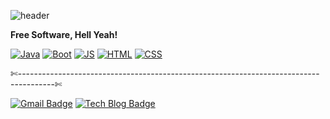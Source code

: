 ![header](https://capsule-render.vercel.app/api?type=Waving&color=auto&height=300&section=header&text=Yelee%20Park&fontSize=50)

**Free Software, Hell Yeah!**

[![Java](http://img.shields.io/badge/Java-red?style=flat-square&logo=Java&logoColor=white&link=https://YeleePark.github.io/)](https://YeleePark.github.io/) [![Boot](http://img.shields.io/badge/Spring%20Boot-red?style=flat-square&logo=Java&logoColor=white&link=https://YeleePark.github.io/)](https://YeleePark.github.io/)
[![JS](http://img.shields.io/badge/JavaScript-red?style=flat-square&logo=JavaScript&logoColor=white&link=https://YeleePark.github.io/)](https://YeleePark.github.io/) [![HTML](http://img.shields.io/badge/HTML5-red?style=flat-square&logo=HTML5&logoColor=white&link=https://YeleePark.github.io/)](https://YeleePark.github.io/) [![CSS](http://img.shields.io/badge/CSS3-red?style=flat-square&logo=CSS3&logoColor=white&link=https://YeleePark.github.io/)](https://YeleePark.github.io/) 





✄­­--­­--­­--­­--­­--­­--­­--­­--­­--­­--­­--­­--­­--­­--­­--­­--­­--­­--­­--­­--­­--­­--­­--­­--­­--­­--­­--­­--­­--­­--­­--­­--­­--­­--­­--­­--­­--­­--­­--­­--­­--­­--­­--✄

[![Gmail Badge](https://img.shields.io/badge/Gmail-d14836?style=flat-square&logo=Gmail&logoColor=white&link=mailto:snugyun01@gmail.com)](mailto:yoonp@mz.co.kr) [![Tech Blog Badge](http://img.shields.io/badge/-Tech%20blog-black?style=flat-square&logo=github&link=https://YeleePark.github.io/)](https://YeleePark.github.io/)
